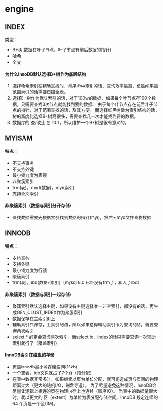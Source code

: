 # engine

## INDEX
类型：
+ B+树(数据在叶子节点，叶子节点有前后数据的指针)
+ 哈希
+ 全文

#### 为什么InnoDB默认选择B+树作为底层结构
1. 选择哈希索引在精确查找时，如果命中索引的话，查询效率最高，但是如果是范围索引的话需要扫描全表。
2. 选择B+树作为默认索引的话，对于100w的数据，如果每个叶节点存100个数据，只需要查找3次节点就能找到要的数据。
   由于每个叶节点存在前后叶子节点的指针，对于范围查找的话，及其方便。
   而选择红黑树做为索引结构的话，树的高度比选择B+树高很多，需要查找几十次才能找到要的数据。    
3. 数据库的 查/改比 在 10:1，所以维护一个B+树是很有意义的。


## MYISAM
#### 特点：
+ 不支持事务
+ 不支持外键
+ 最小锁力度为表锁
+ 非聚簇索引
+ frm(表)，myd(数据)，myi(索引)
+ 支持全文索引

#### 非聚簇索引（数据与索引分开存储）
+ 查找数据需要先根据索引找到数据的指针(myi)，然后去myd文件查找数据

## INNODB
#### 特点：
+ 支持事务
+ 支持外键
+ 最小锁力度为行锁
+ 聚簇索引
+ frm(表)，ibd(数据+索引)（mysql 8.0 已经没有frm了，和入了ibd）

#### 非聚簇索引（数据与索引一起存储）
+ 聚簇索引默认选择主键，如果没有主键选择唯一非空索引，都没有的话，再生成GEN_CLUST_INDEX作为聚簇索引
+ 数据保存在主索引树上
+ 辅助索引只保存，主索引的值，所以如果选择辅助索引作为查询的话，需要查询两次索引
+ select * 必定会查询两次索引，而select id，index的话只需要查询一次辅助索引就行了（覆盖索引）

#### InnoDB索引在磁盘的存储
+ 页是innodb最小的存储空间(16kb)
+ 一个空表，idb文件就占了7个页（预分配）
+ 在表中数据非常多时，如果继续以页为单位分配，就可能造成页与页间的物理距离过大（更大的随机I/O，磁盘寻道）。
  为了尽量避免这种情况，InnoDB会尽量让逻辑上相连的页在物理内存上也连续（顺序IO）。
  当表中的数据量很大时，就以更大的 区（extent）为单位为表分配存储空间，InnoDB 规定连续的 64 个页是一个区(1M)。
  